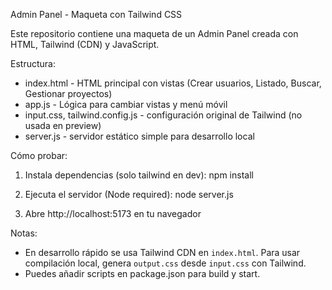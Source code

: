 Admin Panel - Maqueta con Tailwind CSS

Este repositorio contiene una maqueta de un Admin Panel creada con HTML, Tailwind (CDN) y JavaScript.

Estructura:

- index.html - HTML principal con vistas (Crear usuarios, Listado, Buscar, Gestionar proyectos)
- app.js - Lógica para cambiar vistas y menú móvil
- input.css, tailwind.config.js - configuración original de Tailwind (no usada en preview)
- server.js - servidor estático simple para desarrollo local

Cómo probar:

1. Instala dependencias (solo tailwind en dev):
   npm install

2. Ejecuta el servidor (Node required):
   node server.js

3. Abre http://localhost:5173 en tu navegador

Notas:
- En desarrollo rápido se usa Tailwind CDN en `index.html`. Para usar compilación local, genera `output.css` desde `input.css` con Tailwind.
- Puedes añadir scripts en package.json para build y start.